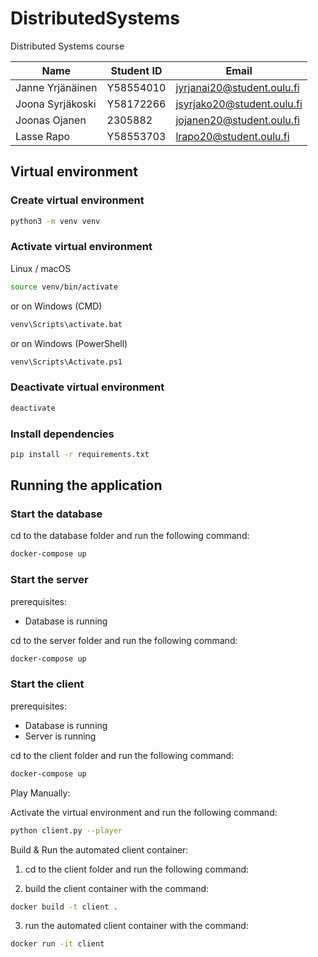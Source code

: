# DistributedSystems
Distributed Systems course


| Name             | Student ID | Email                      |
| ---------------- | ---------- | -------------------------- |
| Janne Yrjänäinen | Y58554010  | jyrjanai20@student.oulu.fi |
| Joona Syrjäkoski | Y58172266  | jsyrjako20@student.oulu.fi |
| Joonas Ojanen    | 2305882    | jojanen20@student.oulu.fi  |
| Lasse Rapo       | Y58553703  | lrapo20@student.oulu.fi    |


## Virtual environment
### Create virtual environment

```bash
python3 -m venv venv
```

### Activate virtual environment

Linux / macOS
```bash
source venv/bin/activate
```
or on Windows (CMD)
```bash
venv\Scripts\activate.bat
```
or on Windows (PowerShell)
```bash
venv\Scripts\Activate.ps1
```

### Deactivate virtual environment

```bash
deactivate
```

### Install dependencies

```bash
pip install -r requirements.txt
```


## Running the application

### Start the database

cd to the database folder and run the following command:

```bash
docker-compose up
```

### Start the server

prerequisites:
- Database is running

cd to the server folder and run the following command:

```bash
docker-compose up
```

### Start the client

prerequisites:
- Database is running
- Server is running

cd to the client folder and run the following command:

```bash
docker-compose up
```

Play Manually:

Activate the virtual environment and run the following command:

```bash
python client.py --player
```

Build & Run the automated client container:

1. cd to the client folder and run the following command:

2. build the client container with the command:

```bash
docker build -t client .
```

3. run the automated client container with the command:

```bash
docker run -it client
```


